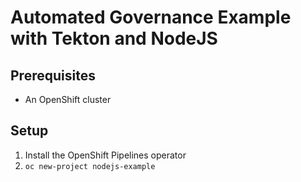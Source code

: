 # Automated Governance Example with Tekton and NodeJS


## Prerequisites
- An OpenShift cluster

## Setup

1. Install the OpenShift Pipelines operator
2. `oc new-project nodejs-example`
